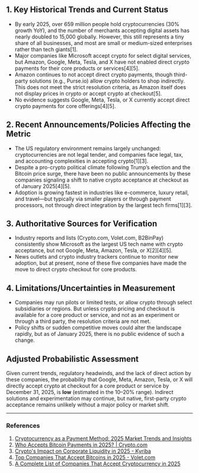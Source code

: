 ## 1. Key Historical Trends and Current Status

- By early 2025, over 659 million people hold cryptocurrencies (30% growth YoY), and the number of merchants accepting digital assets has nearly doubled to 15,000 globally. However, this still represents a tiny share of all businesses, and most are small or medium-sized enterprises rather than tech giants[1].
- Major companies like Microsoft accept crypto for select digital services, but Amazon, Google, Meta, Tesla, and X have not enabled direct crypto payments for their core products or services[4][5].
- Amazon continues to not accept direct crypto payments, though third-party solutions (e.g., Purse.io) allow crypto holders to shop indirectly. This does not meet the strict resolution criteria, as Amazon itself does not display prices in crypto or accept crypto at checkout[5].
- No evidence suggests Google, Meta, Tesla, or X currently accept direct crypto payments for core offerings[4][5].

## 2. Recent Announcements/Policies Affecting the Metric

- The US regulatory environment remains largely unchanged: cryptocurrencies are not legal tender, and companies face legal, tax, and accounting complexities in accepting crypto[1][3].
- Despite a pro-crypto political climate following Trump’s election and the Bitcoin price surge, there have been no public announcements by these companies signaling a shift to native crypto acceptance at checkout as of January 2025[4][5].
- Adoption is growing fastest in industries like e-commerce, luxury retail, and travel—but typically via smaller players or through payment processors, not through direct integration by the largest tech firms[1][3].

## 3. Authoritative Sources for Verification

- Industry reports and lists (Crypto.com, Volet.com, B2BinPay) consistently show Microsoft as the largest US tech name with crypto acceptance, but not Google, Meta, Amazon, Tesla, or X[2][4][5].
- News outlets and crypto industry trackers continue to monitor new adoption, but at present, none of these five companies have made the move to direct crypto checkout for core products.

## 4. Limitations/Uncertainties in Measurement

- Companies may run pilots or limited tests, or allow crypto through select subsidiaries or regions. But unless crypto pricing and checkout is available for a core product or service, and not as an experiment or through a third party, the resolution criteria are not met.
- Policy shifts or sudden competitive moves could alter the landscape rapidly, but as of January 2025, there is no public evidence of such a change.

## Adjusted Probabilistic Assessment

Given current trends, regulatory headwinds, and the lack of direct action by these companies, the probability that Google, Meta, Amazon, Tesla, or X will directly accept crypto at checkout for a core product or service by December 31, 2025, is **low** (estimated in the 10–20% range). Indirect solutions and experimentation may continue, but native, first-party crypto acceptance remains unlikely without a major policy or market shift.

---

### References

1. [Cryptocurrency as a Payment Method: 2025 Market Trends and Insights](https://techbullion.com/cryptocurrency-as-a-payment-method-2025-market-trends-and-insights/)
2. [Who Accepts Bitcoin Payments in 2025? | Crypto.com](https://crypto.com/bitcoin/who-accepts-bitcoin-payments-in-2024)
3. [Crypto's Impact on Corporate Liquidity in 2025 - Kyriba](https://www.kyriba.com/blog/crypto-corporate-liquidity-2025/)
4. [Top Companies That Accept Bitcoins in 2025 - Volet.com](https://volet.com/blog/post/top-companies-that-accept-bitcoins-in-2025-a-comprehensive-guide-01jrzec605ystfdbzr5cgv9hqy)
5. [A Complete List of Companies That Accept Cryptocurrency in 2025](https://b2binpay.com/en/news/a-complete-list-of-companies-that-accept-cryptocurrency-in-2024)